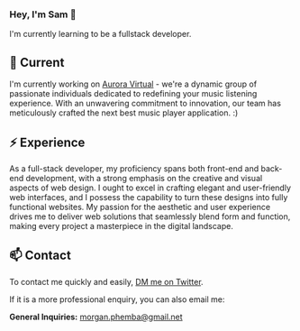### Hey, I'm Sam 👋

I'm currently learning to be a fullstack developer.

## 🔭 Current

I'm currently working on [Aurora Virtual](https://auroravirtual.uk) - we're a dynamic group of passionate individuals dedicated to redefining your music listening experience. With an unwavering commitment to innovation, our team has meticulously crafted the next best music player application. :)

## ⚡️ Experience

As a full-stack developer, my proficiency spans both front-end and back-end development, with a strong emphasis on the creative and visual aspects of web design. I ought to excel in crafting elegant and user-friendly web interfaces, and I possess the capability to turn these designs into fully functional websites. My passion for the aesthetic and user experience drives me to deliver web solutions that seamlessly blend form and function, making every project a masterpiece in the digital landscape.

## 📫 Contact

To contact me quickly and easily, [DM me on Twitter](https://twitter.com/HimmyD_Morg).

If it is a more professional enquiry, you can also email me:

**General Inquiries:** morgan.phemba@gmail.net
